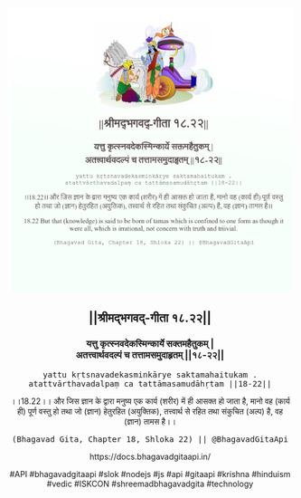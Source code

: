 <img src="../../asset/BG_18_22.png"/>
<center><h2>||श्रीमद्‍भगवद्‍-गीता १८.२२||</h2>
<h3>यत्तु कृत्स्नवदेकस्मिन्कार्ये सक्तमहैतुकम् |<br/>अतत्त्वार्थवदल्पं च तत्तामसमुदाहृतम् ||१८-२२||</h3>
<pre>yattu kṛtsnavadekasminkārye saktamahaitukam .<br/>atattvārthavadalpaṃ ca tattāmasamudāhṛtam ||18-22||</pre>
<p>।।18.22।। और जिस ज्ञान के द्वारा मनुष्य एक कार्य (शरीर) में ही आसक्त हो जाता है, मानो वह (कार्य ही) पूर्ण वस्तु हो तथा जो (ज्ञान) हेतुरहित (अयुक्तिक), तत्त्वार्थ से रहित तथा संकुचित (अल्प) है, वह (ज्ञान) तामस है।।</p>
<pre>(Bhagavad Gita, Chapter 18, Shloka 22) || @BhagavadGitaApi</pre><p>https://docs.bhagavadgitaapi.in/</p><p>#API #bhagavadgitaapi #slok #nodejs #js #api #gitaapi #krishna #hinduism #vedic #ISKCON #shreemadbhagavadgita #technology</p></center>